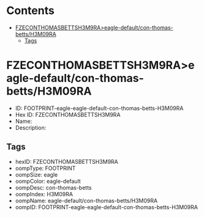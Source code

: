 



Contents
========

* [FZECONTHOMASBETTSH3M9RA>eagle-default/con-thomas-betts/H3M09RA](#fzeconthomasbettsh3m9raeagle-defaultcon-thomas-bettsh3m09ra)
	* [Tags](#tags)

# FZECONTHOMASBETTSH3M9RA>eagle-default/con-thomas-betts/H3M09RA

- ID: FOOTPRINT-eagle-eagle-default-con-thomas-betts-H3M09RA
- Hex ID: FZECONTHOMASBETTSH3M9RA
- Name: 
- Description: 

## Tags

- hexID: FZECONTHOMASBETTSH3M9RA
- oompType: FOOTPRINT
- oompSize: eagle
- oompColor: eagle-default
- oompDesc: con-thomas-betts
- oompIndex: H3M09RA
- oompName: eagle-default/con-thomas-betts/H3M09RA
- oompID: FOOTPRINT-eagle-eagle-default-con-thomas-betts-H3M09RA
